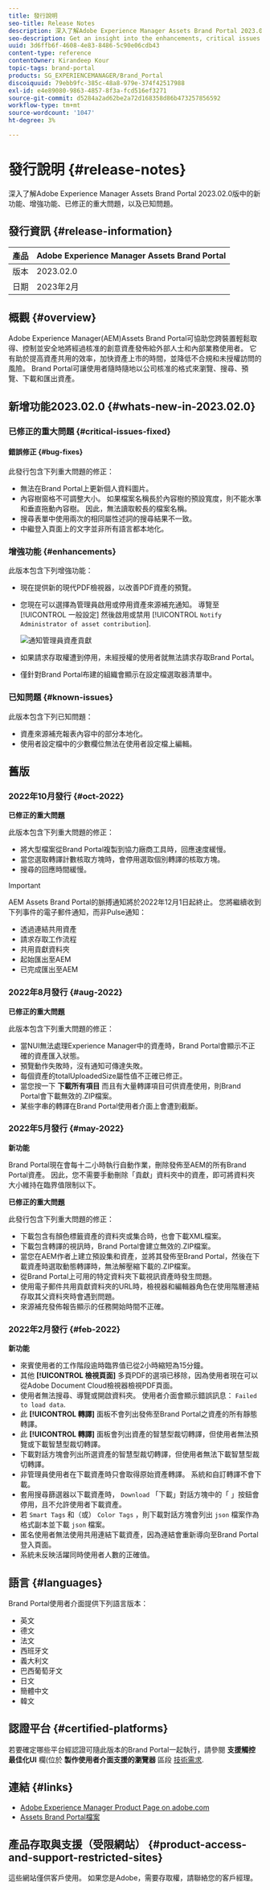 ```yaml
---
title: 發行說明
seo-title: Release Notes
description: 深入了解Adobe Experience Manager Assets Brand Portal 2023.02.0版中的功能、增強功能、已修正的重大問題，以及已知問題。
seo-description: Get an insight into the enhancements, critical issues fixed, and known issues in the Adobe Experience Manager Assets Brand Portal 2023.02.0 release.
uuid: 3d6ffb6f-4608-4e83-8486-5c90e06cdb43
content-type: reference
contentOwner: Kirandeep Kour
topic-tags: brand-portal
products: SG_EXPERIENCEMANAGER/Brand_Portal
discoiquuid: 79ebb9fc-385c-48a8-979e-374f42517988
exl-id: e4e89080-9863-4857-8f3a-fcd516ef3271
source-git-commit: d5284a2ad62be2a72d168358d86b473257856592
workflow-type: tm+mt
source-wordcount: '1047'
ht-degree: 3%

---
```


# 發行說明 {#release-notes}

深入了解Adobe Experience Manager Assets Brand Portal 2023.02.0版中的新功能、增強功能、已修正的重大問題，以及已知問題。

## 發行資訊 {#release-information}

| 產品 | Adobe Experience Manager Assets Brand Portal |
|---|---|
| 版本 | 2023.02.0 |
| 日期 | 2023年2月 |

## 概觀 {#overview}

Adobe Experience Manager(AEM)Assets Brand Portal可協助您跨裝置輕鬆取得、控制並安全地將經過核准的創意資產發佈給外部人士和內部業務使用者。 它有助於提高資產共用的效率，加快資產上市的時間，並降低不合規和未授權訪問的風險。 Brand Portal可讓使用者隨時隨地以公司核准的格式來瀏覽、搜尋、預覽、下載和匯出資產。

## 新增功能2023.02.0 {#whats-new-in-2023.02.0}

### 已修正的重大問題 {#critical-issues-fixed}

#### 錯誤修正 {#bug-fixes}

此發行包含下列重大問題的修正：
* 無法在Brand Portal上更新個人資料圖片。
* 內容樹窗格不可調整大小。 如果檔案名稱長於內容樹的預設寬度，則不能水準和垂直拖動內容樹。 因此，無法讀取較長的檔案名稱。
* 搜尋表單中使用兩次的相同屬性述詞的搜尋結果不一致。
* 中繼登入頁面上的文字並非所有語言都本地化。

### 增強功能 {#enhancements}

此版本包含下列增強功能：
* 現在提供新的現代PDF檢視器，以改善PDF資產的預覽。
* 您現在可以選擇為管理員啟用或停用資產來源補充通知。 導覽至 [!UICONTROL 一般設定] 然後啟用或禁用 [!UICONTROL `Notify Administrator of asset contribution`].

   ![通知管理員資產貢獻](assets/notify-admin.png)

* 如果請求存取權遭到停用，未經授權的使用者就無法請求存取Brand Portal。
* 僅針對Brand Portal布建的組織會顯示在設定檔選取器清單中。

### 已知問題 {#known-issues}

此版本包含下列已知問題：

* 資產來源補充報表內容中的部分本地化。
* 使用者設定檔中的少數欄位無法在使用者設定檔上編輯。

## 舊版

### 2022年10月發行 {#oct-2022}

**已修正的重大問題**

此版本包含下列重大問題的修正：
* 將大型檔案從Brand Portal複製到協力廠商工具時，回應速度緩慢。
* 當您選取轉譯計數核取方塊時，會停用選取個別轉譯的核取方塊。
* 搜尋的回應時間緩慢。

>[!IMPORTANT]
>
>AEM Assets Brand Portal的脈搏通知將於2022年12月1日起終止。 您將繼續收到下列事件的電子郵件通知，而非Pulse通知：
>* 透過連結共用資產
>* 請求存取工作流程
>* 共用貢獻資料夾
>* 起始匯出至AEM
>* 已完成匯出至AEM
>


### 2022年8月發行 {#aug-2022}

**已修正的重大問題**

此版本包含下列重大問題的修正：
* 當NUI無法處理Experience Manager中的資產時，Brand Portal會顯示不正確的資產匯入狀態。
* 預覽動作失敗時，沒有通知可傳達失敗。
* 每個資產的totalUploadedSize屬性值不正確已修正。
* 當您按一下 **下載所有項目** 而且有大量轉譯項目可供資產使用，則Brand Portal會下載無效的.ZIP檔案。
* 某些字串的轉譯在Brand Portal使用者介面上會遭到截斷。

### 2022年5月發行 {#may-2022}

**新功能**

Brand Portal現在會每十二小時執行自動作業，刪除發佈至AEM的所有Brand Portal資產。 因此，您不需要手動刪除「貢獻」資料夾中的資產，即可將資料夾大小維持在臨界值限制以下。

**已修正的重大問題**

此發行包含下列重大問題的修正：

* 下載包含有顏色標籤資產的資料夾或集合時，也會下載XML檔案。
* 下載包含轉譯的視訊時，Brand Portal會建立無效的.ZIP檔案。
* 當您在AEM作者上建立預設集和資產，並將其發佈至Brand Portal，然後在下載資產時選取動態轉譯時，無法解壓縮下載的.ZIP檔案。
* 從Brand Portal上可用的特定資料夾下載視訊資產時發生問題。
* 使用電子郵件共用貢獻資料夾的URL時，檢視器和編輯器角色在使用階層連結存取其父資料夾時會遇到問題。
* 來源補充發佈報告顯示的任務開始時間不正確。

### 2022年2月發行 {#feb-2022}

**新功能**

* 來賓使用者的工作階段逾時臨界值已從2小時縮短為15分鐘。
* 其他 **[!UICONTROL 檢視頁面]** 多頁PDF的選項已移除，因為使用者現在可以從Adobe Document Cloud檢視器檢視PDF頁面。
* 使用者無法搜尋、導覽或開啟資料夾。 使用者介面會顯示錯誤訊息： `Failed to load data`.
* 此 **[!UICONTROL 轉譯]** 面板不會列出發佈至Brand Portal之資產的所有靜態轉譯。
* 此 **[!UICONTROL 轉譯]** 面板會列出資產的智慧型裁切轉譯，但使用者無法預覽或下載智慧型裁切轉譯。
* 下載對話方塊會列出所選資產的智慧型裁切轉譯，但使用者無法下載智慧型裁切轉譯。
* 非管理員使用者在下載資產時只會取得原始資產轉譯。 系統和自訂轉譯不會下載。
* 套用搜尋篩選器以下載資產時， `Download` 「下載」對話方塊中的「 」按鈕會停用，且不允許使用者下載資產。
* 若 `Smart Tags` 和（或） `Color Tags` ，則下載對話方塊會列出 `json` 檔案作為格式副本並下載 `json` 檔案。
* 匿名使用者無法使用共用連結下載資產，因為連結會重新導向至Brand Portal登入頁面。
* 系統未反映活躍同時使用者人數的正確值。

<!--
### New Features {#new-features}

This release includes the following new features:

* AEM Assets as a Cloud Service is now entitled to have a pre-configured Brand Portal instance. The Cloud Manager user can activate Brand Portal on the AEM Assets as a Cloud Service instance.

* Asset Sourcing feature is now available on AEM Assets as a Cloud Service. It allows the Brand Portal users to upload assets to the permitted contribution folders and publish the contribution folder from Brand Portal to AEM Assets as a Cloud Service instance. 

* An additional **[!UICONTROL Asset Download]** setting has been introduced under the **[!UICONTROL Download Settings]**. It creates a separate folder for each asset while downloading the folders, collections, or bulk download of assets. 
-->
<!-- 
* The **[!UICONTROL Download]** dialog is revamped in a list view with additional options to exclude the renditions which are not required, apply the same set of rules for similar asset types, and download the selected asset renditions.
-->

<!--
* The new **[!UICONTROL Download]** dialog now appears with all the renditions of the selected assets or folders containing assets in a list view, wherein the Brand Portal users can apply same set of renditions for similar asset types and download the selected asset renditions. 
-->

<!-- 
* Navigation to the **[!UICONTROL Files]**, **[!UICONTROL Collections]**, and **[!UICONTROL Shared Links]** is now possible from all the Brand Portal pages in one-click.  

* The **[!UICONTROL Renditions]** panel in the asset details page now allows the Brand Portal users to select the original asset and (or) specific asset renditions, and directly download them from the **[!UICONTROL Renditions]** panel without having to open the **[!UICONTROL Download]** dialog.
-->

<!--
Brand Portal users can exclude specific renditions which are not required and directly download the original asset and its renditions from the **[!UICONTROL Renditions]** panel on the asset details page. 
-->

<!-- 
* In addition to the existing **[!UICONTROL Download]** configurations, the Brand Portal administrators can also [configure permissions for different group of users]() to view and (or) download the original asset and its renditions from the asset details page. These configurations will define who can access and (or) download the asset renditions.
-->

<!--
### Enhancements {#enhancements}

Brand Portal 2021.08.0 is an internal release that introduces Business profiles for enterprise and teams customers to give organizations better control over their assets. 

This release includes the following enhancements:

* The users now have organization-specific entitlement on the new and migrated organizations. If a user is entitled to multiple organizations, the user has to select the organization at the time of login.

* The new users that are added in Admin Console must **Join Team** to get entitled to the organization. 

>[!NOTE]
>
>Business profiles are currently applicable for the new organizations that are created after August 16, 2021. 
>
>Until your organization is migrated, you can continue to use Adobe ID, Enterprise ID, or Federated ID types to access the organization.   
-->

<!-- 
* For folder download, a separate folder is created for each asset using share link irrespective of the **[!UICONTROL Download Settings]**. 
* The Brand Portal **[!UICONTROL Usage Report]** has been modified to reflect only the active Brand Portal users.
-->

<!--
* The threshold of session timeout for the guest users has been reduced from 2 hours to 15 minutes.
* The additional **[!UICONTROL View pages]** option has been removed for multi-page PDFs as the user can now view the PDF pages from the Adobe Document Cloud Viewer.

* The users are unable to search, navigate, or open folders. The user interface reflects the error message: `Failed to load data`. 
* The **[!UICONTROL Renditions]** panel does not list all the static renditions of the assets that are published to Brand Portal.
* The **[!UICONTROL Renditions]** panel lists the smart crop renditions of the asset, however, the user cannot preview or download the smart crop renditions.
* The download dialog lists the smart crop renditions of the selected asset, however, the user cannot download the smart crop renditions. 
* A non-admin user is getting only the original asset rendition when downloading an asset. The system and custom renditions are not downloaded.  
* When applying search filter to download an asset, the `Download` button is disabled in the download dialog and does not allows the user to download the asset.
* If `Smart Tags` and (or) `Color Tags` are enabled, the download dialog lists the `json` files as renditions and downloads these `json` files in the archived zip folder.
* The anonymous users are unable to download assets using a shared link because the link redirects to the Brand Portal login page. 
* The system is not reflecting the correct value for the number of active concurrent users.
-->

<!--
### New features {#new-features}

Brand Portal now executes automatic jobs every twelve hours to delete all Brand Portal assets that are published to AEM. As a result, you do not need to delete the assets in the Contribution folder manually to keep the folder size below the threshold limit. See [What's new in Experience Manager Assets Brand Portal](whats-new.md).
-->

<!--
This release includes fixes to the following critical issues:

* When you download a folder or a collection that includes assets with color tags, an XML file gets downloaded as well.

* When you download a video that includes renditions, Brand Portal creates an invalid .ZIP file.

* When you create presets and assets on AEM author and publish them to Brand Portal and then select dynamic renditions while downloading the assets, you cannot extract the downloaded .ZIP file.

* Issues while downloading video assets from certain folders available on Brand Portal.

* When you share the Contribution folder’s URL using an email, Viewer and Editor roles face issues while accessing its parent folder using the breadcrumb.

* Sourcing published report displays an incorrect job start time.
>
 
<!--
* Asset Sourcing email notifications are not delivered for some organizations. 

* Video files with extension `.mov` are not running on Brand Portal. 

* In the **[!UICONTROL Smart Collections]** dropdown list, only ten saved collections are visible. 
-->
<!--
* *_deleted tenants are listed as valid tenant which fails during the execution of TenantCustomizers/TenantUpdates where tenant id is returned as /etc/tenants/`<nodename>`.
-->

<!--
In case only the original assets are downloaded, the asset reflects its own extension and does not open until the extension is manually changed to zip. 
* The user interface of the collection folder does not respond on clicking the navigation arrow. 
* **[!UICONTROL Create]** button is visible in the **[!UICONTROL Column]** view even when the folders are empty.
* **[!UICONTROL Omni search]** fails with a 414 error message (Request-URI Too Long) if the dispatcher is bypassed while accessing the Brand Portal instance.
* An empty zip folder is downloaded if the asset contains a comma (`,`) in the file name.
* The viewer users get the option to add users to the collection they have created. 
* Inconsistent behavior is experienced when an asset (thumbnail or web rendition) is downloaded using share link.

See [what's new in Brand Portal 2021.02.0](whats-new.md).
-->

<!--
### Known Issues {#known-issues}

This release includes the following known issue:

* Search on the **[!UICONTROL Asset Reports]** shows processing on the product interface with no search result.
* The video DM encodes are not visible to the non-admin users on the asset details page.
* The alignment of the size of individual asset renditions and total download size is distorted in the Download dialog.
-->


<!--
* Download Settings configuration to configure asset download from Brand Portal. Fast download, custom renditions, and system renditions are the available configurations. 
-->

<!--
* Document Viewer has been introduced to enhance the PDF viewing experience. New options are available for viewing the PDF files in Brand Portal.

* Advances in the asset download process which improves the Brand Portal user experience while [downloading assets from Brand Portal](brand-portal-download-assets.md). Brand Portal administrators can configure **[!UICONTROL Fast Download]**, **[!UICONTROL Custom Renditions]**, and **[!UICONTROL System Renditions]** from the **[!UICONTROL Download]** settings. 

For details, see [what's new in Brand Portal 6.4.7](whats-new.md). 

### Critical Issues Fixed {#critical-issues-fixed-647}

This release includes fixes to the following critical issues:

* The viewer users are not permitted to share link for collections but the option to share is visible to them on the product interface.

* The **[!UICONTROL Download]** button on the options bar does not list all the licensed assets of the selected folder.

* The search takes longer to show the results for certain keywords.

* The **[!UICONTROL Agree]** and **[!UICONTROL Disagree]** check boxes does not appear on bulk selection of licensed and unlicensed assets during download.

* Filter-based search shows processing on the product interface with no search result. 

* The assets do not download from share link if the shared folder contains numerous and large assets.


### Known Issues {#known-issues-647}

This release includes the following known issues:

* If multiple assets are selected, license text does not appear on clicking Terms and Conditions on the license agreement page during download using share link.   

-->

## 語言 {#languages}

Brand Portal使用者介面提供下列語言版本：

* 英文
* 德文
* 法文
* 西班牙文
* 義大利文
* 巴西葡萄牙文
* 日文
* 簡體中文
* 韓文

## 認證平台 {#certified-platforms}

若要確定哪些平台經認證可隨此版本的Brand Portal一起執行，請參閱 **支援觸控最佳化UI** 欄(位於 **製作使用者介面支援的瀏覽器** 區段 [技術需求](https://experienceleague.adobe.com/docs/experience-manager-65/deploying/introduction/technical-requirements.html).

## 連結 {#links}

* [Adobe Experience Manager Product Page on adobe.com](https://business.adobe.com/in/products/experience-manager/adobe-experience-manager.html)
* [Assets Brand Portal檔案](https://experienceleague.adobe.com/docs/experience-manager-brand-portal/using/home.html)

## 產品存取與支援（受限網站） {#product-access-and-support-restricted-sites}

這些網站僅供客戶使用。 如果您是Adobe，需要存取權，請聯絡您的客戶經理。

<!--
* [https://daycare.day.com](https://daycare.day.com) 
-->

<!--
* [Customer Support]()
-->
